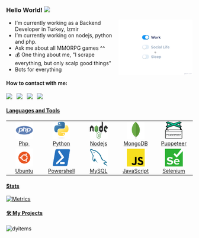   ### Hello World!  <img src="https://github.com/sciencepal/sciencepal/blob/master/assets/Hi.gif" width="29px">
  
<img src="https://github.com/cagrisungur/cagrisungur/blob/main/images/life_balance.gif?raw=true" alt="side Image" align="right" width="200" height="auto" />
  
  - I’m currently working as a Backend Developer in Turkey, Izmir
  - I’m currently working on nodejs, python and php.
  - Ask me about all MMORPG games ^^
  - :moneybag:	 One thing about me, "I scrape everything, but only scalp good things"
  - Bots for everything
  
  #### How to contact with me:
  
  [<img src="https://upload.wikimedia.org/wikipedia/commons/8/83/Steam_icon_logo.svg" width="3.5%"/>](https://steamcommunity.com/id/50165846/)  &nbsp; [<img src="https://img.icons8.com/color/48/000000/linkedin.png" width="3.5%"/>](https://www.linkedin.com/in/cagri-sungur/)  &nbsp;  [<img src="https://img.icons8.com/fluent/48/000000/instagram-new.png" width="3.5%"/>](https://www.instagram.com/cagrisungur/)  &nbsp; <a href="mailto:cagrisungur@gmail.com"> <img src="https://img.icons8.com/fluent/48/000000/gmail.png" width="3.5%"/>
  
 #### Languages and Tools <br />
  <table>
  <tr>
    <td align="center" width="96">
      <a href="#macropower-tech">
        <img src="./images/php.svg" width="48" height="48" alt="php#" />
      </a>
      <br>Php&nbsp;
    </td>
    <td align="center" width="96">
      <a href="#macropower-tech">
        <img src="./images/python-original.svg" width="48" height="48" alt="Python" />
      </a>
      <br>Python
    </td>
    <td align="center" width="96">
      <a href="#macropower-tech">
        <img src="./images/nodejs.svg" width="48" height="48" alt="NodeJS" />
      </a>
      <br>Nodejs
    </td>
    <td align="center" width="96">
      <a href="#macropower-tech">
        <img src="./images/mongodb-icon.svg" width="48" height="48" alt="MongoDB" />
      </a>
      <br>MongoDB
    </td>
    <td align="center" width="96">
      <a href="#macropower-tech">
        <img src="./images/puppeteer-icon.svg" width="48" height="48" alt="Puppeteer" />
      </a>
      <br>Puppeteer
    </td>
  </tr>
  <tr>
    <td align="center"  width="96">
      <a href="#macropower-tech">
        <img src="./images/cof_orange_hex.svg" width="48" height="48" alt="Ubuntu" />
      </a>
      <br>Ubuntu
    </td>
    <td align="center" width="96">
      <a href="#macropower-tech">
        <img src="./images/PowerShell.svg" width="48" height="48" alt="Powershell" />
      </a>
      <br>Powershell
    </td>
    <td align="center"  width="96">
      <a href="#macropower-tech">
        <img src="./images/mysql.svg" width="48" height="48" alt="MySQL" />
      </a>
      <br>MySQL
    </td>
    <td align="center" width="96">
      <a href="#macropower-tech">
        <img src="./images/javascript.svg" width="48" height="48" alt="JavaScript" />
      </a>
      <br>JavaScript
    </td>
    <td align="center" width="96">
      <a href="#macropower-tech">
        <img src="./images/selenium.svg" width="48" height="48" alt="Selenium" />
      </a>
      <br>Selenium
    </td>
  </tr>
</table>
  
  #### Stats

![Metrics](https://metrics.lecoq.io/cagrisungur?template=terminal&base.metadata=0&config.timezone=Europe%2FIstanbul)
  
  #### 🛠️ My Projects
  
  <a href="https://dyitems.com" target="_blank"> <img alt="dyitems" src="https://dyitems.com/img/core-img/1.png" height="100" align="left"> </a>
